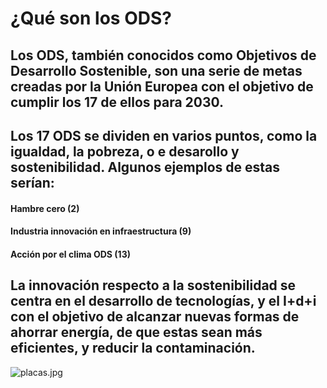 # ¿Qué son los ODS?

## Los ODS, también conocidos como Objetivos de Desarrollo Sostenible, son una serie de metas creadas por la Unión Europea con el objetivo de cumplir los 17 de ellos para 2030.

## Los 17 ODS se dividen en varios puntos, como la igualdad, la pobreza, o e desarollo y sostenibilidad. Algunos ejemplos de estas serían:
#### Hambre cero (2)
#### Industria innovación en infraestructura (9)
#### Acción por el clima ODS (13)

## La innovación respecto a la sostenibilidad se centra en el desarrollo de tecnologías, y el I+d+i con el objetivo de alcanzar nuevas formas de ahorrar energía, de que estas sean más eficientes, y reducir la contaminación.


![placas.jpg](https://github.com/ivanius05/Sostenibilidad-en-el-desempeno-profesional-y-personal./blob/main/img/placas.jpg)
